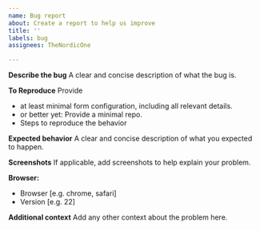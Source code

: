 ```yaml
---
name: Bug report
about: Create a report to help us improve
title: ''
labels: bug
assignees: TheNordicOne

---
```


**Describe the bug**
A clear and concise description of what the bug is.

**To Reproduce**
Provide 
- at least minimal form configuration, including all relevant details.
- or better yet: Provide a minimal repo.
- Steps to reproduce the behavior

**Expected behavior**
A clear and concise description of what you expected to happen.

**Screenshots**
If applicable, add screenshots to help explain your problem.

**Browser:**
 - Browser [e.g. chrome, safari]
 - Version [e.g. 22]


**Additional context**
Add any other context about the problem here.
